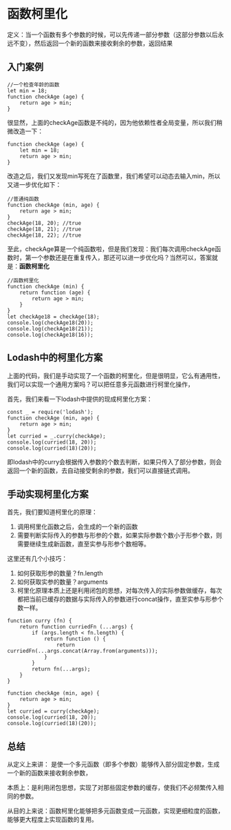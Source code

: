 # 函数柯里化

定义：当一个函数有多个参数的时候，可以先传递一部分参数（这部分参数以后永远不变），然后返回一个新的函数来接收剩余的参数，返回结果

## 入门案例

```
//一个检查年龄的函数
let min = 18;
function checkAge (age) {
    return age > min;
}
```

很显然，上面的checkAge函数是不纯的，因为他依赖性者全局变量，所以我们稍微改造一下：
```
function checkAge (age) {
    let min = 18;
    return age > min;
}
```
改造之后，我们又发现min写死在了函数里，我们希望可以动态去输入min，所以又进一步优化如下：

```
//普通纯函数
function checkAge (min, age) {
    return age > min;
}
checkAge(18, 20); //true
checkAge(18, 21); //true
checkAge(18, 22); //true
```
至此，checkAge算是一个纯函数啦，但是我们发现：我们每次调用checkAge函数时，第一个参数还是在重复传入，那还可以进一步优化吗？当然可以，答案就是：**函数柯里化**

```
//函数柯里化
function checkAge (min) {
    return function (age) {
        return age > min;
    }
}
let checkAge18 = checkAge(18);
console.log(checkAge18(20));
console.log(checkAge18(21));
console.log(checkAge18(16));
```

## Lodash中的柯里化方案

上面的代码，我们是手动实现了一个函数的柯里化，但是很明显，它么有通用性，我们可以实现一个通用方案吗？可以把任意多元函数进行柯里化操作，

首先，我们来看一下lodash中提供的现成柯里化方案：

```
const _ = require('lodash');
function checkAge (min, age) {
    return age > min;
}
let curried = _.curry(checkAge);
console.log(curried(18, 20));
console.log(curried(18)(20));
```
即lodash中的curry会根据传入参数的个数去判断，如果只传入了部分参数，则会返回一个新的函数，去自动接受剩余的参数，我们可以直接链式调用。


## 手动实现柯里化方案

首先，我们要知道柯里化的原理：
1. 调用柯里化函数之后，会生成的一个新的函数
2. 需要判断实际传入的参数与形参的个数，如果实际参数个数小于形参个数，则需要继续生成新函数，直至实参与形参个数相等。


这里还有几个小技巧：

1. 如何获取形参的数量？fn.length
2. 如何获取实参的数量？arguments
2. 柯里化原理本质上还是利用闭包的思想，对每次传入的实际参数做缓存，每次都把当前已缓存的数据与实际传入的参数进行concat操作，直至实参与形参个数一样。


```
function curry (fn) {
    return function curriedFn (...args) {
        if (args.length < fn.length) {
            return function () {
                return curriedFn(...args.concat(Array.from(arguments)));
            }
        }
        return fn(...args);
    }
}

function checkAge (min, age) {
    return age > min;
}
let curried = curry(checkAge);
console.log(curried(18, 20));
console.log(curried(18)(20));
```

## 总结

从定义上来讲： 是使一个多元函数（即多个参数）能够传入部分固定参数，生成一个新的函数来接收剩余参数，

本质上：是利用闭包思想，实现了对那些固定参数的缓存，使我们不必频繁传入相同的参数。

从目的上来说：函数柯里化能够把多元函数变成一元函数，实现更细粒度的函数，能够更大程度上实现函数的复用。
